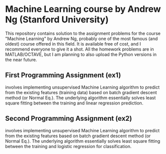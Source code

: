 # Machine Learning course by Andrew Ng (Stanford University)
This repository contains solution to the assignment problems for the course "Machine Learning" by Andrew Ng, probably one of the most famous (and oldest) course offered in this field. It is available free of cost, and I recommend everyone to give it a shot. All the homework problems are in MATLAB/OCTAVE, but I am planning to also upload the Python versions in the near future.
## First Programming Assignment (ex1)
involves implementing unsupervised Machine Learning algorithm to predict from the existing features (training data) based on batch gradient descent method (or Normal Eq.). The underlying algorithm essentially solves least square fitting between the training and linear regression prediction.
## Second Programming Assignment (ex2)
involves implementing unsupervised Machine Learning algorithm to predict from the existing features based on batch gradient descent method (or Normal Eq.). The underlying algorithm essentially solves least square fitting between the training and logistic regression for classification.
